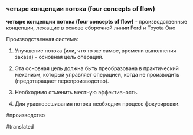 ### четыре концепции потока (four concepts of flow)

**четыре концепции потока (four concepts of flow)** - производственные концепции, лежащие в основе сборочной линии Ford и Toyota Оно

Производственная система:

1. Улучшение потока (или, что то же самое, времени выполнения заказа) - основная цель операций.

2. Эта основная цель должна быть преобразована в практический механизм, который управляет операцией, когда не производить (предотвращает перепроизводство).

3. Необходимо отменить местную эффективность.

4. Для уравновешивания потока необходим процесс фокусировки.

#производство

#translated
